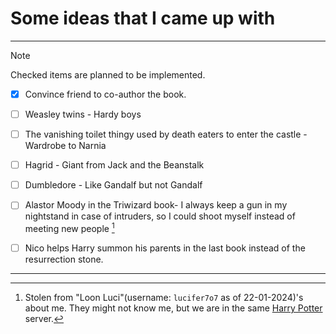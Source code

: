 # Some ideas that I came up with
***
> [!NOTE]
> Checked items are planned to be implemented.

- [x] Convince friend to co-author the book.

- [ ] Weasley twins - Hardy boys

- [ ] The vanishing toilet thingy used by death eaters to enter the castle - Wardrobe to Narnia

- [ ] Hagrid - Giant from Jack and the Beanstalk

- [ ] Dumbledore - Like Gandalf but not Gandalf

- [ ] Alastor Moody in the Triwizard book- I always keep a gun in my nightstand in case of intruders, so I could shoot myself instead of meeting new people [^1]

- [ ] Nico helps Harry summon his parents in the last book instead of the resurrection stone.

***

[^1]: Stolen from "Loon Luci"(username: `lucifer7o7` as of 22-01-2024)'s about me. They might not know me, but we are in the same [Harry Potter](https://discord.gg/pottercord) server.
